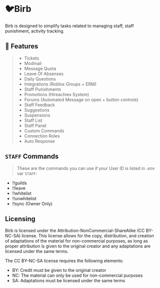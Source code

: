 # 🐦Birb
Birb is designed to simplify tasks related to managing staff, staff punishment, activity tracking.

## 🧱 Features
> - Tickets
> - Modmail
> - Message Quota
> - Leave Of Absenses
> - Daily Questions
> - Integrations (Roblox Groups + ERM)
> - Staff Punishments
> - Promotions (Hireachies System)
> - Forums (Automated Message on open + button controls)
> - Staff Feedback
> - Suggestions
> - Suspensions
> - Staff List
> - Staff Panel 
> - Custom Commands
> - Connection Roles
> - Auto Response 

## `STAFF` Commands
> These are the commands you can use if your User ID is listed in *.env* var `STAFF`:
* !!guilds
* !!leave
* !!whitelist
* !!unwhitelist
* !!sync (Owner Only)


## Licensing
Birb is licensed under the Attribution-NonCommercial-ShareAlike (CC BY-NC-SA) license. This license allows for the copy, distribution, and creation of adaptations of the material for non-commercial purposes, as long as proper attribution is given to the original creator and any adaptations are licensed under the same terms.

The CC BY-NC-SA license requires the following elements:
* BY: Credit must be given to the original creator
* NC: The material can only be used for non-commercial purposes
* SA: Adaptations must be licensed under the same terms
